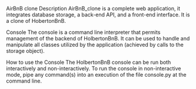 AirBnB clone Description AirBnB_clone is a complete web application, it integrates database storage, a back-end API, and a front-end interface. It is a clone of HobertonBnB.

Console The console is a command line interpreter that permits management of the backend of HolbertonBnB. It can be used to handle and manipulate all classes utilized by the application (achieved by calls to the storage object).

How to use the Console The HolbertonBnB console can be run both interactively and non-interactively. To run the console in non-interactive mode, pipe any command(s) into an execution of the file console.py at the command line.